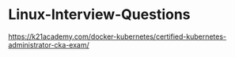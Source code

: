 # Linux-Interview-Questions

https://k21academy.com/docker-kubernetes/certified-kubernetes-administrator-cka-exam/

